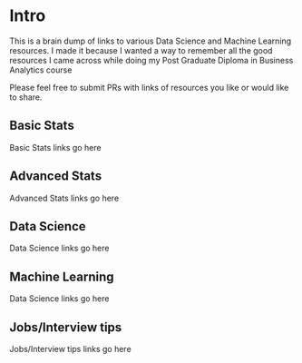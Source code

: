 # Intro

This is a brain dump of links to various Data Science and Machine Learning resources. I made it because I wanted a way to remember all the good resources I came across while doing my Post Graduate Diploma in Business Analytics course

Please feel free to submit PRs with links of resources you like or would like to share.

## Basic Stats

Basic Stats links go here

## Advanced Stats

Advanced Stats links go here

## Data Science

Data Science links go here

## Machine Learning

Data Science links go here

## Jobs/Interview tips

Jobs/Interview tips links go here
